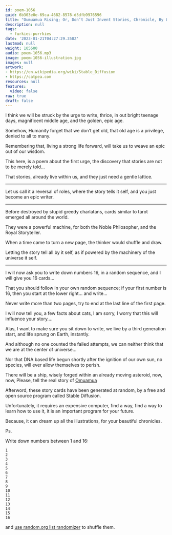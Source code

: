 ```yaml
---
id: poem-1056
guid: 6b303e0e-69ca-4682-8578-d3dfb9976596
title: "Oumuamua Rising; Or, Don’t Just Invent Stories, Chronicle, By Letting A Story Tell It Self"
description: null
tags:
  - furkies-purrkies
date: '2023-01-21T04:27:29.358Z'
lastmod: null
weight: 105600
audio: poem-1056.mp3
image: poem-1056-illustration.jpg
images: null
artwork:
- https://en.wikipedia.org/wiki/Stable_Diffusion
- https://catpea.com
resources: null
features:
  video: false
raw: true
draft: false
---
```


I think we will be struck by the urge to write, thrice,
in out bright teenage days, magnificent middle age, and the golden, epic age.

Somehow, Humanity forget that we don’t get old,
that old age is a privilege, denied to all to many.

Remembering that, living a strong life forward,
will take us to weave an epic out of our wisdom.

This here, is a poem about the first urge,
the discovery that stories are not to be merely told…

That stories, already live within us,
and they just need a gentle lattice.

---

Let us call it a reversal of roles,
where the story tells it self, and you just become an epic writer.

---

Before destroyed by stupid greedy charlatans,
cards similar to tarot emerged all around the world.

They were a powerful machine,
for both the Noble Philosopher, and the Royal Storyteller.

When a time came to turn a new page,
the thinker would shuffle and draw.

Letting the story tell all by it self,
as if powered by the machinery of the universe it self.

---

I will now ask you to write down numbers 16,
in a random sequence, and I will give you 16 cards…

That you should follow in your own random sequence;
if your first number is 16, then you start at the lower right… and write…

Never write more than two pages,
try to end at the last line of the first page.

I will now tell you, a few facts about cats, I am sorry,
I worry that this will influence your story….

Alas, I want to make sure you sit down to write,
we live by a third generation start, and life sprung on Earth, instantly.

And although no one counted the failed attempts,
we can neither think that we are at the center of universe…

Nor that DNA based life begun shortly after the ignition of our own sun,
no species, will ever allow themselves to perish.

There will be a ship, wisely forged within an already moving asteroid,
now, now, Please, tell the real story of [Omuamua][1]

[1]: https://en.wikipedia.org/wiki/%CA%BBOumuamua

Afterword, these story cards have been generated at random,
by a free and open source program called Stable Diffusion.

Unfortunately, it requires an expensive computer,
find a way, find a way to learn how to use it, it is an important program for your future.

Because, it can dream up all the illustrations,
for your beautiful chronicles.

Ps.

Write down numbers between 1 and 16:

    1
    2
    3
    4
    5
    6
    7
    8
    9
    10
    11
    12
    13
    14
    15
    16

and [use random.org list randomizer](https://www.random.org/lists/) to shuffle them.

